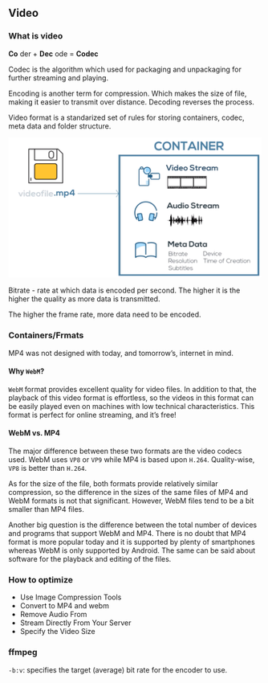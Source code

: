 ## Video

### What is video
__Co__ der + __Dec__ ode = __Codec__

Codec is the algorithm which used for packaging and unpackaging for further streaming and playing.

Encoding is another term for compression. Which makes the size of file, making it easier to transmit over distance. Decoding reverses the process.

Video format is a standarized set of rules for storing containers, codec, meta data and folder structure.

![video-container.png](../images/video-container.png)

Bitrate - rate at which data is encoded per second. The higher it is the higher the quality as more data is transmitted.

The higher the frame rate, more data need to be encoded.

### Containers/Frmats
MP4 was not designed with today, and tomorrow’s, internet in mind.

#### Why `WebM`?
`WebM` format provides excellent quality for video files. In addition to that, the playback of this video format is effortless, so the videos in this format can be easily played even on machines with low technical characteristics. This format is perfect for online streaming, and it’s free!

#### WebM vs. MP4
The major difference between these two formats are the video codecs used. WebM uses `VP8` or `VP9` while MP4 is based upon `H.264`. Quality-wise, `VP8` is better than `H.264`.

As for the size of the file, both formats provide relatively similar compression, so the difference in the sizes of the same files of MP4 and WebM formats is not that significant. However, WebM files tend to be a bit smaller than MP4 files.

Another big question is the difference between the total number of devices and programs that support WebM and MP4. There is no doubt that MP4 format is more popular today and it is supported by plenty of smartphones whereas WebM is only supported by Android. The same can be said about software for the playback and editing of the files.

### How to optimize
* Use Image Compression Tools
* Convert to MP4 and webm
* Remove Audio From
* Stream Directly From Your Server
* Specify the Video Size

### ffmpeg
`-b:v`: specifies the target (average) bit rate for the encoder to use.
